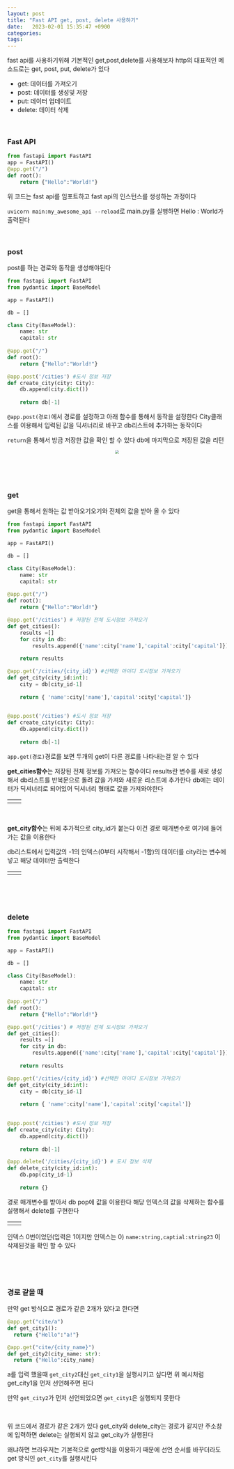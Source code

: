 ```yaml
---
layout: post
title: "Fast API get, post, delete 사용하기"
date:   2023-02-01 15:35:47 +0900
categories:
tags: 
---
```


fast api를 사용하기위해 기본적인 get,post,delete를 사용해보자 http의 대표적인 메소드로는 get, post, put, delete가 있다

* get: 데이터를 가져오기
* post: 데이터를 생성및 저장
* put: 데이터 업데이트
* delete: 데이터 삭제

&nbsp;

### Fast API

``` python
from fastapi import FastAPI
app = FastAPI()
@app.get("/")
def root():
    return {"Hello":"World!"}
```

위 코드는 fast api를 임포트하고 fast api의 인스턴스를 생성하는 과정이다

`uvicorn main:my_awesome_api --reload`로 main.py를 실행하면 Hello : World가 출력된다

&nbsp;

### post

post를 하는 경로와 동작을 생성해야된다

``` python
from fastapi import FastAPI
from pydantic import BaseModel

app = FastAPI()

db = []

class City(BaseModel):
    name: str
    capital: str
    
@app.get("/")
def root():
    return {"Hello":"World!"}

@app.post('/cities') #도시 정보 저장
def create_city(city: City):
    db.append(city.dict())
    
    return db[-1]
```

`@app.post(경로)`에서 경로를 설정하고 아래 함수를 통해서 동작을 설정한다 City클래스를 이용해서 입력된 값을 딕셔너리로 바꾸고 db리스트에 추가하는 동작이다

`return`을 통해서 방금 저장한 값을 확인 할 수 있다 db에 마지막으로 저장된 값을 리턴

<center>
<img src="https://user-images.githubusercontent.com/80758613/215980066-654d91b4-0385-4efa-a243-e414cbb5741d.png" style="zoom:50%;">
</center>

&nbsp;

&nbsp;

### get

get을 통해서 원하는 값 받아오기오기와 전체의 값을 받아 올 수 있다

``` python
from fastapi import FastAPI
from pydantic import BaseModel

app = FastAPI()

db = []

class City(BaseModel):
    name: str
    capital: str
    
@app.get("/")
def root():
    return {"Hello":"World!"}

@app.get('/cities') # 저장된 전체 도시정보 가져오기 
def get_cities():
    results =[]
    for city in db:
        results.append({'name':city['name'],'capital':city['capital']})
        
    return results

@app.get('/cities/{city_id}') #선택한 아이디 도시정보 가져오기
def get_city(city_id:int):
    city = db[city_id-1]
    
    return { 'name':city['name'],'capital':city['capital']}

    
@app.post('/cities') #도시 정보 저장
def create_city(city: City):
    db.append(city.dict())
    
    return db[-1]
```

`app.get(경로)`경로를 보면 두개의 get이 다른 경로를 나타내는걸 알 수 있다

**get_cities함수**는 저장된 전체 정보를 가져오는 함수이다 results란 변수를 새로 생성해서 db리스트를 반복문으로 돌려 값을 가져와 새로운 리스트에 추가한다 db에는 데이터가 딕셔너리로 되어있어 딕셔너리 형태로 값을 가져와야한다

<table><td><center><img alt="" src="https://user-images.githubusercontent.com/80758613/215982893-bb6f34d2-b2a3-410a-a582-6e44013acd15.png" style="zoom:50%;" /></center></td><td><center><img alt="" src="https://user-images.githubusercontent.com/80758613/215982936-51d038c0-16be-47b1-8fe3-b1f44b888b69.png" style="zoom:40%;" /></center></td></table>

&nbsp;

**get_city함수**는 뒤에 추가적으로 city_id가 붙는다 이건 경로 매개변수로 여기에 들어가는 값을 이용한다

db리스트에서 입력값의 -1의 인덱스(0부터 시작해서 -1함)의 데이터를 city라는 변수에 넣고  해당 데이터만 출력한다

<table><td><center><img alt="" src="https://user-images.githubusercontent.com/80758613/215983560-7aff42a7-ce37-44db-bf7b-72640ce5b7cb.png" style="zoom:50%;" /></center></td><td><center><img alt="" src="https://user-images.githubusercontent.com/80758613/215983271-71198fb2-d593-4c52-b7a9-5bfaa78cde22.png" style="zoom:50%;" /></center></td></table>

&nbsp;

&nbsp;

### delete

``` python
from fastapi import FastAPI
from pydantic import BaseModel

app = FastAPI()

db = []

class City(BaseModel):
    name: str
    capital: str
    
@app.get("/")
def root():
    return {"Hello":"World!"}

@app.get('/cities') # 저장된 전체 도시정보 가져오기 
def get_cities():
    results =[]
    for city in db:
        results.append({'name':city['name'],'capital':city['capital']})
        
    return results

@app.get('/cities/{city_id}') #선택한 아이디 도시정보 가져오기
def get_city(city_id:int):
    city = db[city_id-1]
    
    return { 'name':city['name'],'capital':city['capital']}

    
@app.post('/cities') #도시 정보 저장
def create_city(city: City):
    db.append(city.dict())
    
    return db[-1]

@app.delete('/cities/{city_id}') # 도시 정보 삭제
def delete_city(city_id:int): 
    db.pop(city_id-1)
    
    return {}
```

경로 매개변수를 받아서 db pop에 값을 이용한다 해당 인덱스의 값을 삭제하는 함수를 실행해서 delete를 구현한다

<table><td><center><img alt="" src="https://user-images.githubusercontent.com/80758613/215986067-ba1f6a06-4a3c-4088-a3c3-390ef5309b09.png" style="zoom:50%;" /></center></td><td><center><img alt="" src="https://user-images.githubusercontent.com/80758613/215986050-c22192c5-90cc-4bca-92d3-fea3e2805f71.png" style="zoom:50%;" /></center></td></table>

인덱스 0번이었던(입력은 1이지만 인덱스는 0) `name:string,captial:string23` 이 삭제된것을 확인 할 수 있다

&nbsp;

&nbsp;

### 경로 같을 때

만약 get 방식으로 경로가 같은 2개가 있다고 한다면 

``` python
@app.get("cite/a")
def get_city1():
  return {"Hello":"a!"}

@app.get("cite/{city_name}")
def get_city2(city_name: str):
  return {"Hello":city_name}
```

a를 입력 했을때 `get_city2`대신 `get_city1`을 실행시키고 싶다면 위 예시처럼 get_city1을 먼저 선언해주면 된다

만약 `get_city2`가 먼저 선언되었으면 `get_city1`은 실행되지 못한다

&nbsp;

위 코드에서 경로가 같은 2개가 있다 get_city와 delete_city는 경로가 같지만 주소창에 입력하면 delete는 실행되지 않고 get_city가 실행된다

왜냐하면 브라우저는 기본적으로 get방식을 이용하기 때문에 선언 순서를 바꾸더라도 get 방식인 `get_city`를 실행시킨다



